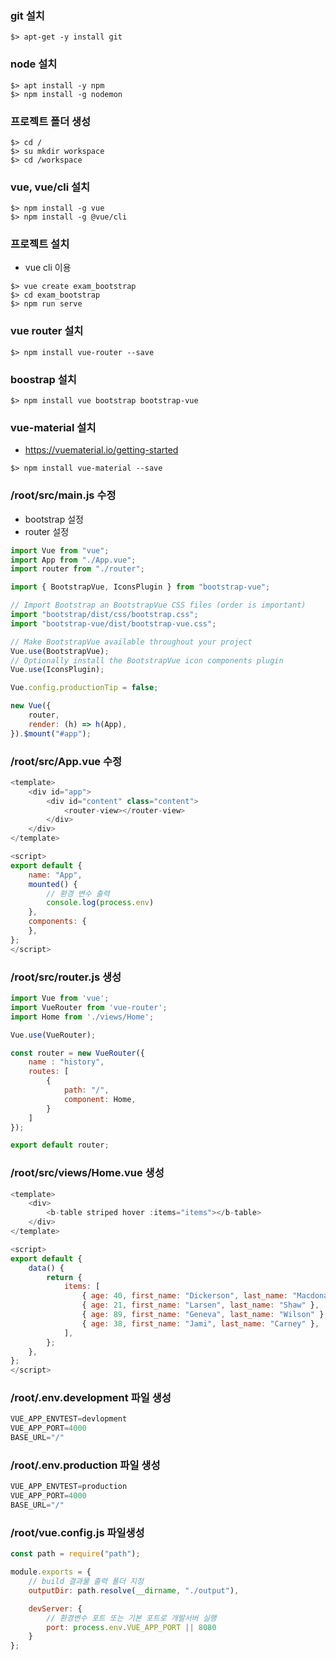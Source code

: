 ### git 설치

```
$> apt-get -y install git
```

### node 설치

```
$> apt install -y npm
$> npm install -g nodemon
```

### 프로젝트 폴더 생성

```
$> cd /
$> su mkdir workspace
$> cd /workspace
```

### vue, vue/cli 설치

```
$> npm install -g vue
$> npm install -g @vue/cli
```

### 프로젝트 설치

-   vue cli 이용

```
$> vue create exam_bootstrap
$> cd exam_bootstrap
$> npm run serve
```

### vue router 설치

```
$> npm install vue-router --save
```

### boostrap 설치

```
$> npm install vue bootstrap bootstrap-vue
```

### vue-material 설치

-   https://vuematerial.io/getting-started

```
$> npm install vue-material --save
```

### /root/src/main.js 수정

-   bootstrap 설정
-   router 설정

```vue.js
import Vue from "vue";
import App from "./App.vue";
import router from "./router";

import { BootstrapVue, IconsPlugin } from "bootstrap-vue";

// Import Bootstrap an BootstrapVue CSS files (order is important)
import "bootstrap/dist/css/bootstrap.css";
import "bootstrap-vue/dist/bootstrap-vue.css";

// Make BootstrapVue available throughout your project
Vue.use(BootstrapVue);
// Optionally install the BootstrapVue icon components plugin
Vue.use(IconsPlugin);

Vue.config.productionTip = false;

new Vue({
    router,
    render: (h) => h(App),
}).$mount("#app");
```

### /root/src/App.vue 수정

```vue.js
<template>
    <div id="app">
        <div id="content" class="content">
            <router-view></router-view>
        </div>
    </div>
</template>

<script>
export default {
    name: "App",
    mounted() {
        // 환경 변수 출력
        console.log(process.env)
    },
    components: {
    },
};
</script>
```

### /root/src/router.js 생성

```vue.js
import Vue from 'vue';
import VueRouter from 'vue-router';
import Home from './views/Home';

Vue.use(VueRouter);

const router = new VueRouter({
    name : "history",
    routes: [
        {
            path: "/",
            component: Home,
        }
    ]
});

export default router;
```

### /root/src/views/Home.vue 생성

```vue.js
<template>
    <div>
        <b-table striped hover :items="items"></b-table>
    </div>
</template>

<script>
export default {
    data() {
        return {
            items: [
                { age: 40, first_name: "Dickerson", last_name: "Macdonald" },
                { age: 21, first_name: "Larsen", last_name: "Shaw" },
                { age: 89, first_name: "Geneva", last_name: "Wilson" },
                { age: 38, first_name: "Jami", last_name: "Carney" },
            ],
        };
    },
};
</script>
```

### /root/.env.development 파일 생성

```vue.js
VUE_APP_ENVTEST=devlopment
VUE_APP_PORT=4000
BASE_URL="/"
```

### /root/.env.production 파일 생성

```vue.js
VUE_APP_ENVTEST=production
VUE_APP_PORT=4000
BASE_URL="/"
```

### /root/vue.config.js 파일생성

```vue.js
const path = require("path");

module.exports = {
    // build 결과물 출력 폴더 지정
    outputDir: path.resolve(__dirname, "./output"),

    devServer: {
        // 환경변수 포트 또는 기본 포트로 개발서버 실행
        port: process.env.VUE_APP_PORT || 8080
    }
};
```
